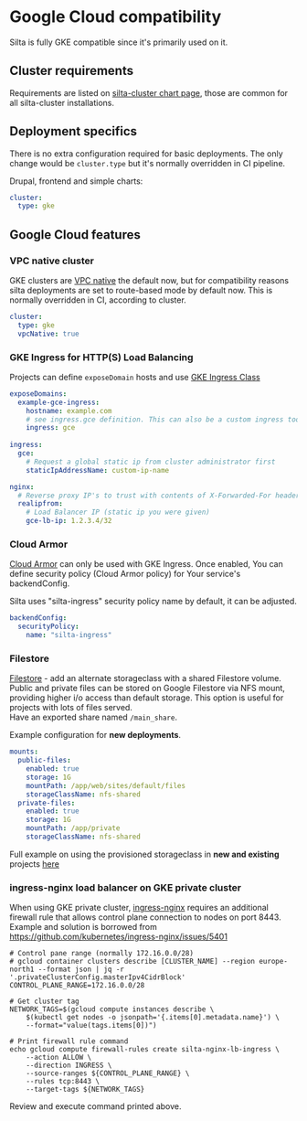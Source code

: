 # Google Cloud compatibility

Silta is fully GKE compatible since it's primarily used on it.

## Cluster requirements

Requirements are listed on [silta-cluster chart page](https://github.com/wunderio/charts/tree/master/silta-cluster#requirements), those are common for all silta-cluster installations. 

## Deployment specifics

There is no extra configuration required for basic deployments. The only change would be `cluster.type` but it's normally overridden in CI pipeline.

Drupal, frontend and simple charts:
```yaml
cluster:
  type: gke
```

## Google Cloud features 

### VPC native cluster

GKE clusters are [VPC native](https://cloud.google.com/kubernetes-engine/docs/concepts/alias-ips) the default now, but for compatibility reasons silta deployments are set to route-based mode by default now. This is normally overridden in CI, according to cluster.

```yaml
cluster:
  type: gke
  vpcNative: true
```

### GKE Ingress for HTTP(S) Load Balancing

Projects can define `exposeDomain` hosts and use [GKE Ingress Class](https://cloud.google.com/kubernetes-engine/docs/concepts/ingress)
```yaml
exposeDomains:
  example-gce-ingress:
    hostname: example.com
    # see ingress.gce definition. This can also be a custom ingress too.
    ingress: gce
    
ingress:
  gce:
    # Request a global static ip from cluster administrator first
    staticIpAddressName: custom-ip-name

nginx:
  # Reverse proxy IP's to trust with contents of X-Forwarded-For header 
  realipfrom: 
    # Load Balancer IP (static ip you were given)
    gce-lb-ip: 1.2.3.4/32
```

### Cloud Armor

[Cloud Armor](https://cloud.google.com/kubernetes-engine/docs/how-to/ingress-features#cloud_armor) can only be used with GKE Ingress. Once enabled, You can define security policy (Cloud Armor policy) for Your service's backendConfig.

Silta uses "silta-ingress" security policy name by default, it can be adjusted.

```yaml
backendConfig:
  securityPolicy:
    name: "silta-ingress"
```
### Filestore

[Filestore](https://cloud.google.com/filestore) - add an alternate storageclass with a shared Filestore volume.<br/>
Public and private files can be stored on Google Filestore via NFS mount, providing higher i/o access than default storage. This option is useful for projects with lots of files served.<br/>
Have an exported share named `/main_share`.<br/>

Example configuration for **new deployments**.
```yaml
mounts:
  public-files:
    enabled: true
    storage: 1G
    mountPath: /app/web/sites/default/files
    storageClassName: nfs-shared
  private-files:
    enabled: true
    storage: 1G
    mountPath: /app/private
    storageClassName: nfs-shared
```

Full example on using the provisioned storageclass in **new and existing** projects [here](gcp_filestore_migration.md)

### ingress-nginx load balancer on GKE private cluster

When using GKE private cluster, [ingress-nginx](https://github.com/kubernetes/ingress-nginx) requires an additional firewall rule that allows control plane connection to nodes on port 8443. 
Example and solution is borrowed from https://github.com/kubernetes/ingress-nginx/issues/5401

```
# Control pane range (normally 172.16.0.0/28)
# gcloud container clusters describe [CLUSTER_NAME] --region europe-north1 --format json | jq -r '.privateClusterConfig.masterIpv4CidrBlock'
CONTROL_PLANE_RANGE=172.16.0.0/28

# Get cluster tag
NETWORK_TAGS=$(gcloud compute instances describe \
    $(kubectl get nodes -o jsonpath='{.items[0].metadata.name}') \
    --format="value(tags.items[0])")

# Print firewall rule command
echo gcloud compute firewall-rules create silta-nginx-lb-ingress \
    --action ALLOW \
    --direction INGRESS \
    --source-ranges ${CONTROL_PLANE_RANGE} \
    --rules tcp:8443 \
    --target-tags ${NETWORK_TAGS}

```
Review and execute command printed above.

